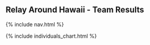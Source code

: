 ## Relay Around Hawaii - Team Results

{% include nav.html %}

{% include individuals_chart.html %}

